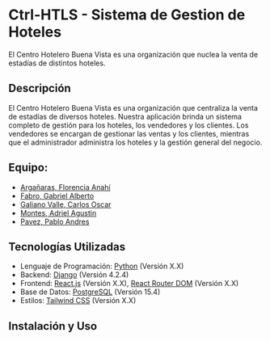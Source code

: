 # Ctrl-HTLS - Sistema de Gestion de Hoteles

El Centro Hotelero Buena Vista es una organización que nuclea la venta de estadías de distintos hoteles.

## Descripción

El Centro Hotelero Buena Vista es una organización que centraliza la venta de estadías de diversos hoteles. Nuestra aplicación brinda un sistema completo de gestión para los hoteles, los vendedores y los clientes. Los vendedores se encargan de gestionar las ventas y los clientes, mientras que el administrador administra los hoteles y la gestión general del negocio.

## Equipo:

- [Argañaras, Florencia Anahí](https://github.com/FlorArg)
- [Fabro, Gabriel Alberto](https://github.com/GabrielFabro)
- [Galiano Valle, Carlos Oscar](https://github.com/Cachi1997)
- [Montes, Adriel Agustin](https://github.com/Adriel-M-A)
- [Pavez, Pablo Andres](https://github.com/pablopavez)

## Tecnologías Utilizadas

- Lenguaje de Programación: [Python](https://www.python.org/) (Versión X.X)
- Backend: [Django](https://www.djangoproject.com/) (Versión 4.2.4)
- Frontend: [React.js](https://es.react.dev/) (Versión X.X), [React Router DOM](https://reactrouter.com/en/main) (Versión X.X)
- Base de Datos: [PostgreSQL](https://www.postgresql.org/docs/15/index.html) (Versión 15.4)
- Estilos: [Tailwind CSS](https://tailwindcss.com/) (Versión X.X)

## Instalación y Uso
